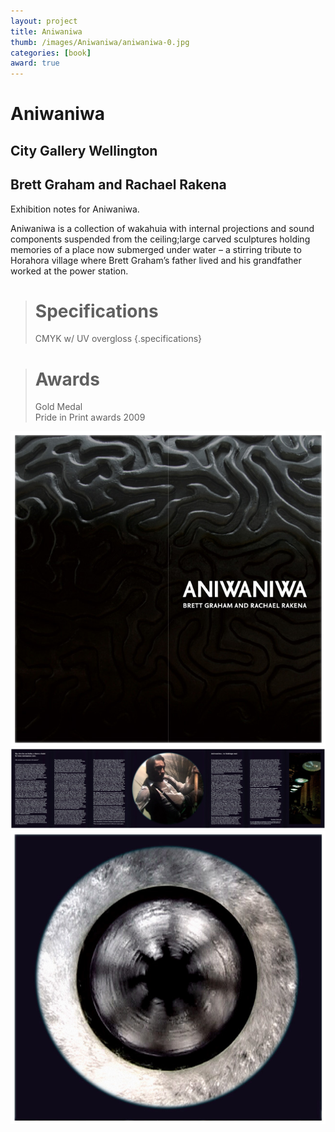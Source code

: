 ```yaml
---
layout: project
title: Aniwaniwa
thumb: /images/Aniwaniwa/aniwaniwa-0.jpg
categories: [book]
award: true
---
```


# Aniwaniwa

## City Gallery Wellington
## Brett Graham and Rachael Rakena

Exhibition notes for Aniwaniwa. 

Aniwaniwa is a collection of wakahuia with internal projections and sound components suspended from the ceiling;large carved sculptures holding memories of a place now submerged under water – a stirring tribute to Horahora village where Brett Graham’s father lived and his grandfather worked at the power station. 

> # Specifications
> CMYK w/ UV overgloss
{.specifications}

> # Awards  
> Gold Medal  
> Pride in Print awards 2009


![](/images/Aniwaniwa/aniwaniwa-1.jpg)
![](/images/Aniwaniwa/aniwaniwa-2.jpg)
![](/images/Aniwaniwa/aniwaniwa-3.jpg)
